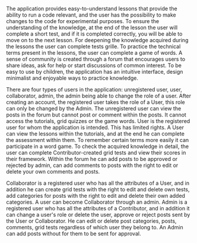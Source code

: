  The application provides easy-to-understand lessons that provide the ability to run a code
relevant, and the user has the possibility to make changes to the code for experimental purposes.
To ensure the understanding of the knowledge, at the end of the lesson the user will complete a short
test, and if it is completed correctly, you will be able to move on to the next lesson. For
deepening the knowledge acquired during the lessons the user can complete tests
grille. To practice the technical terms present in the lessons, the user can complete a game
of words. A sense of community is created through a forum that encourages users to
share ideas, ask for help or start discussions of common interest.
To be easy to use by children, the application has an intuitive interface, design
minimalist and enjoyable ways to practice knowledge.

  There are four types of users in the application: unregistered user, user,
collaborator, admin, the admin being able to change the role of a user. After creating an account,
the registered user takes the role of a User, this role can only be changed by the Admin.
The unregistered user can view the posts in the forum but cannot post or
comment within the posts. It cannot access the tutorials, grid quizzes or the game
words.
User is the registered user for whom the application is intended. This has
limited rights. A User can view the lessons within the tutorials, and at the end he can
complete the assessment within them. To remember certain terms more easily it can
participate in a word game. To check the acquired knowledge in detail, the user
can complete Contributor-created grid tests and view their scores in
their framework. Within the forum he can add posts to be approved or
rejected by admin, can add comments to posts with the right to edit or delete
your own comments and posts.

  Collaborator is a registered user who has all the attributes of a User, and in addition he
can create grid tests with the right to edit and delete own tests, add categories for
posts with the right to edit and delete their own added categories. A user can become
Collaborator through an admin.
Admin is a registered user who has all the attributes of a Contributor, and in addition
it can change a user's role or delete the user, approve or reject posts
sent by the User or Collaborator. He can edit or delete post categories, posts,
comments, grid tests regardless of which user they belong to. An Admin can add posts without
for them to be sent for approval.

